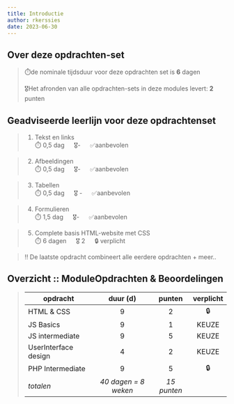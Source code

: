 ```yaml
---
title: Introductie
author: rkerssies
date: 2023-06-30
---
```


## Over deze opdrachten-set
> ⏱️de nominale tijdsduur voor deze opdrachten set is **6** dagen<br>
>
> 🎖️Het afronden van alle opdrachten-sets in deze modules levert: **2** punten<br>

## Geadviseerde leerlijn voor deze opdrachtenset
> 1.  Tekst en links<br>
> ⏱️ 0,5 dag &emsp; 🎖- &emsp;  ✅aanbevolen

> 2. Afbeeldingen<br>
> ⏱️ 0,5 dag &emsp; 🎖- &emsp;  ✅aanbevolen

> 3. Tabellen<br>
> ⏱️ 0,5 dag &emsp; 🎖 - &emsp;  ✅aanbevolen

> 4. Formulieren<br>
> ⏱️ 1,5 dag &emsp; 🎖- &emsp;  ✅aanbevolen

> 5. Complete basis HTML-website met CSS <br>
> ⏱️ 6 dagen &emsp; 🎖 2 &emsp; 🔒 verplicht

  
> ‼️ De laatste opdracht combineert alle eerdere opdrachten + meer..<br>


##  Overzicht :: ModuleOpdrachten & Beoordelingen
> | **opdracht**         |     **duur (d)**     | **punten**  |   **verplicht**   |
> |----------------------|:--------------------:|:-----------:|:-----------------:|
> | HTML & CSS           |          9           |      2      |        🔒         |
> | JS Basics            |          9           |      1      |       KEUZE       |
> | JS intermediate      |          9           |      5      |       KEUZE       |
> | UserInterface design |          4           |      2      |       KEUZE       |
> | PHP Intermediate     |          9           |      5      |        🔒         |
> | *totalen*            | *40 dagen = 8 weken* | *15 punten* |                   |

